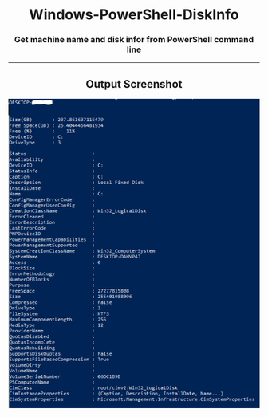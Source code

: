 <h1 align="center">Windows-PowerShell-DiskInfo
</h1>

<h3 align="center">
Get machine name and disk infor from PowerShell command line
</h3>

---

<h2 align="center">Output Screenshot</h2>


![Windows-PowerShell-DiskInfo](https://github.com/lalliexperience/Windows-PowerShell-DiskInfo/blob/main/screenshots/screenshot.PNG?raw=true)

